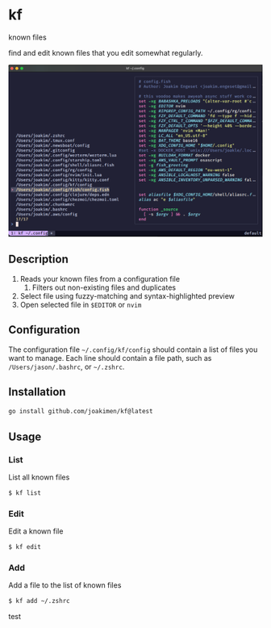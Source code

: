 # kf

known files

find and edit known files that you edit somewhat regularly.

![img](img.png)

## Description

1. Reads your known files from a configuration file
   1. Filters out non-existing files and duplicates
2. Select file using fuzzy-matching and syntax-highlighted preview
3. Open selected file in `$EDITOR` or `nvim`

## Configuration

The configuration file `~/.config/kf/config` should contain a list of files you want to manage. Each line should contain a file path, such as `/Users/jason/.bashrc`, or `~/.zshrc`.

## Installation

```sh
go install github.com/joakimen/kf@latest
```

## Usage

### List

List all known files

```sh
$ kf list
```

### Edit

Edit a known file

```sh
$ kf edit
```

### Add

Add a file to the list of known files

```bash
$ kf add ~/.zshrc
```
test
